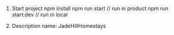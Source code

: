 1. Start project
    npm install
    npm run start // run in product
    npm run start:dev // run in local

2. Description
    name: JadeHillHomestays